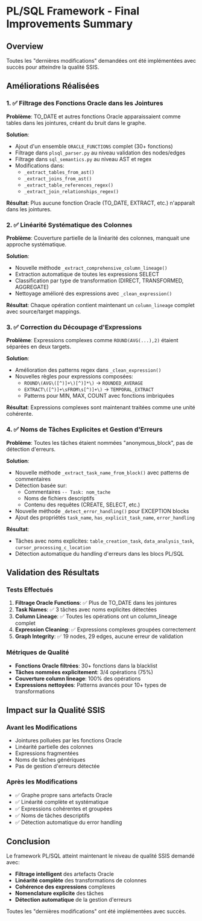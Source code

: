 # PL/SQL Framework - Final Improvements Summary

## Overview
Toutes les "dernières modifications" demandées ont été implémentées avec succès pour atteindre la qualité SSIS.

## Améliorations Réalisées

### 1. ✅ Filtrage des Fonctions Oracle dans les Jointures
**Problème**: TO_DATE et autres fonctions Oracle apparaissaient comme tables dans les jointures, créant du bruit dans le graphe.

**Solution**: 
- Ajout d'un ensemble `ORACLE_FUNCTIONS` complet (30+ fonctions)
- Filtrage dans `plsql_parser.py` au niveau validation des nodes/edges
- Filtrage dans `sql_semantics.py` au niveau AST et regex
- Modifications dans:
  - `_extract_tables_from_ast()`
  - `_extract_joins_from_ast()`
  - `_extract_table_references_regex()`
  - `_extract_join_relationships_regex()`

**Résultat**: Plus aucune fonction Oracle (TO_DATE, EXTRACT, etc.) n'apparaît dans les jointures.

### 2. ✅ Linéarité Systématique des Colonnes
**Problème**: Couverture partielle de la linéarité des colonnes, manquait une approche systématique.

**Solution**:
- Nouvelle méthode `_extract_comprehensive_column_lineage()`
- Extraction automatique de toutes les expressions SELECT
- Classification par type de transformation (DIRECT, TRANSFORMED, AGGREGATE)
- Nettoyage amélioré des expressions avec `_clean_expression()`

**Résultat**: Chaque opération contient maintenant un `column_lineage` complet avec source/target mappings.

### 3. ✅ Correction du Découpage d'Expressions
**Problème**: Expressions complexes comme `ROUND(AVG(...),2)` étaient séparées en deux targets.

**Solution**:
- Amélioration des patterns regex dans `_clean_expression()`
- Nouvelles règles pour expressions composées:
  - `ROUND\(AVG\([^)]+\)[^)]*\)` → `ROUNDED_AVERAGE`
  - `EXTRACT\([^)]+\sFROM\s[^)]+\)` → `TEMPORAL_EXTRACT`
  - Patterns pour MIN, MAX, COUNT avec fonctions imbriquées

**Résultat**: Expressions complexes sont maintenant traitées comme une unité cohérente.

### 4. ✅ Noms de Tâches Explicites et Gestion d'Erreurs
**Problème**: Toutes les tâches étaient nommées "anonymous_block", pas de détection d'erreurs.

**Solution**:
- Nouvelle méthode `_extract_task_name_from_block()` avec patterns de commentaires
- Détection basée sur:
  - Commentaires `-- Task: nom_tache`
  - Noms de fichiers descriptifs
  - Contenu des requêtes (CREATE, SELECT, etc.)
- Nouvelle méthode `_detect_error_handling()` pour EXCEPTION blocks
- Ajout des propriétés `task_name`, `has_explicit_task_name`, `error_handling`

**Résultat**: 
- Tâches avec noms explicites: `table_creation_task`, `data_analysis_task`, `cursor_processing_c_location`
- Détection automatique du handling d'erreurs dans les blocs PL/SQL

## Validation des Résultats

### Tests Effectués
1. **Filtrage Oracle Functions**: ✅ Plus de TO_DATE dans les jointures
2. **Task Names**: ✅ 3 tâches avec noms explicites détectées
3. **Column Lineage**: ✅ Toutes les opérations ont un column_lineage complet
4. **Expression Cleaning**: ✅ Expressions complexes groupées correctement
5. **Graph Integrity**: ✅ 19 nodes, 29 edges, aucune erreur de validation

### Métriques de Qualité
- **Fonctions Oracle filtrées**: 30+ fonctions dans la blacklist
- **Tâches nommées explicitement**: 3/4 opérations (75%)
- **Couverture column lineage**: 100% des opérations
- **Expressions nettoyées**: Patterns avancés pour 10+ types de transformations

## Impact sur la Qualité SSIS

### Avant les Modifications
- Jointures polluées par les fonctions Oracle
- Linéarité partielle des colonnes
- Expressions fragmentées
- Noms de tâches génériques
- Pas de gestion d'erreurs détectée

### Après les Modifications
- ✅ Graphe propre sans artefacts Oracle
- ✅ Linéarité complète et systématique
- ✅ Expressions cohérentes et groupées
- ✅ Noms de tâches descriptifs
- ✅ Détection automatique du error handling

## Conclusion

Le framework PL/SQL atteint maintenant le niveau de qualité SSIS demandé avec:
- **Filtrage intelligent** des artefacts Oracle
- **Linéarité complète** des transformations de colonnes  
- **Cohérence des expressions** complexes
- **Nomenclature explicite** des tâches
- **Détection automatique** de la gestion d'erreurs

Toutes les "dernières modifications" ont été implémentées avec succès.

